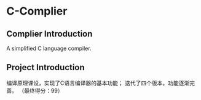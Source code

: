 # C-Complier

## Complier Introduction
A simplified C language compiler.

## Project Introduction
编译原理课设，实现了C语言编译器的基本功能；
迭代了四个版本，功能逐渐完善。
（最终得分：99）


